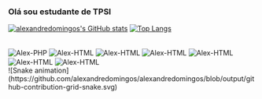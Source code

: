 ### Olá sou estudante de TPSI

[![alexandredomingos's GitHub stats](https://github-readme-stats.vercel.app/api?username=alexandredomingos&theme=chartreuse-dark)](https://github.com/anuraghazra/github-readme-stats)
[![Top Langs](https://github-readme-stats.vercel.app/api/top-langs/?username=alexandredomingos&theme=chartreuse-dark&layout=compact)](https://github.com/alexandredomingos/github-readme-stats)

<div style="display: inline_block"><br>
  <img align="center" alt="Alex-PHP"  src="https://img.shields.io/badge/PHP-777BB4?style=for-the-badge&logo=php&logoColor=white">
  <img align="center" alt="Alex-HTML"  src="https://img.shields.io/badge/HTML5-E34F26?style=for-the-badge&logo=html5&logoColor=white">
  <img align="center" alt="Alex-HTML"  src="https://img.shields.io/badge/CSS3-1572B6?style=for-the-badge&logo=css3&logoColor=white">
  <img align="center" alt="Alex-HTML"  src="https://img.shields.io/badge/C-00599C?style=for-the-badge&logo=c&logoColor=white">
  <img align="center" alt="Alex-HTML"  src="https://img.shields.io/badge/C%23-239120?style=for-the-badge&logo=c-sharp&logoColor=white">
  <img align="center" alt="Alex-HTML"  src="https://img.shields.io/badge/JavaScript-F7DF1E?style=for-the-badge&logo=javascript&logoColor=black">
  <img align="center" alt="Alex-HTML"  src="https://img.shields.io/badge/Bootstrap-563D7C?style=for-the-badge&logo=bootstrap&logoColor=white">

</div>

<div>
  ![Snake animation](https://github.com/alexandredomingos/alexandredomingos/blob/output/github-contribution-grid-snake.svg)
 </div>
